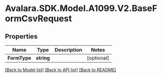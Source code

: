 # Avalara.SDK.Model.A1099.V2.BaseFormCsvRequest

## Properties

Name | Type | Description | Notes
------------ | ------------- | ------------- | -------------
**FormType** | **string** |  | [optional] 

[[Back to Model list]](../../../README.md#documentation-for-models) [[Back to API list]](../../../README.md#documentation-for-api-endpoints) [[Back to README]](../../../README.md)

